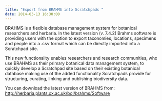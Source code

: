 ```yaml
---
title: "Export from BRAHMS into Scratchpads "
date: 2014-03-13 16:30:00
---
```


BRAHMS is a flexible database management system for botanical researchers and herbaria. In the latest version (v. 7.4.2) Brahms software is providing users with the option to export taxonomies, locations, specimens and people into a .csv format which can be directly imported into a Scratchpad site. 

This new functionality enables researchers and research communities, who use BRAHMS as their primary botanical data management system, to quickly develop a Scratchpad site based on their existing botanical database making use of the added functionality Scratchpads provide for structuring, curating, linking and publishing biodiversity data.

You can download the latest version of BRAHMS from: http://herbaria.plants.ox.ac.uk/bol/brahms/Software

